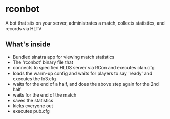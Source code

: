 # rconbot

A bot that sits on your server, administrates a match, collects statistics, and records via HLTV

## What's inside

* Bundled sinatra app for viewing match statistics
* The 'rconbot' binary file that
 * connects to specified HLDS server via RCon and executes clan.cfg
 * loads the warm-up config and waits for players to say 'ready' and executes the lo3.cfg
 * waits for the end of a half, and does the above step again for the 2nd half
 * waits for the end of the match
 * saves the statistics
 * kicks everyone out
 * executes pub.cfg
